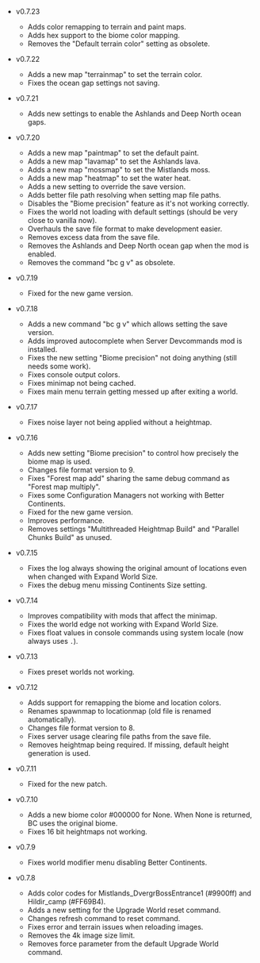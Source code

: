 - v0.7.23
  - Adds color remapping to terrain and paint maps.
  - Adds hex support to the biome color mapping.
  - Removes the "Default terrain color" setting as obsolete.

- v0.7.22
  - Adds a new map "terrainmap" to set the terrain color.
  - Fixes the ocean gap settings not saving.

- v0.7.21
  - Adds new settings to enable the Ashlands and Deep North ocean gaps.

- v0.7.20
  - Adds a new map "paintmap" to set the default paint.
  - Adds a new map "lavamap" to set the Ashlands lava.
  - Adds a new map "mossmap" to set the Mistlands moss.
  - Adds a new map "heatmap" to set the water heat.
  - Adds a new setting to override the save version.
  - Adds better file path resolving when setting map file paths.
  - Disables the "Biome precision" feature as it's not working correctly.
  - Fixes the world not loading with default settings (should be very close to vanilla now).
  - Overhauls the save file format to make development easier.
  - Removes excess data from the save file.
  - Removes the Ashlands and Deep North ocean gap when the mod is enabled.
  - Removes the command "bc g v" as obsolete.

- v0.7.19
  - Fixed for the new game version.

- v0.7.18
  - Adds a new command "bc g v" which allows setting the save version.
  - Adds improved autocomplete when Server Devcommands mod is installed.
  - Fixes the new setting "Biome precision" not doing anything (still needs some work).
  - Fixes console output colors.
  - Fixes minimap not being cached.
  - Fixes main menu terrain getting messed up after exiting a world.

- v0.7.17
  - Fixes noise layer not being applied without a heightmap.

- v0.7.16
  - Adds new setting "Biome precision" to control how precisely the biome map is used.
  - Changes file format version to 9.
  - Fixes "Forest map add" sharing the same debug command as "Forest map multiply".
  - Fixes some Configuration Managers not working with Better Continents.
  - Fixed for the new game version.
  - Improves performance.
  - Removes settings "Multithreaded Heightmap Build" and "Parallel Chunks Build" as unused.

- v0.7.15
  - Fixes the log always showing the original amount of locations even when changed with Expand World Size.
  - Fixes the debug menu missing Continents Size setting.

- v0.7.14
  - Improves compatibility with mods that affect the minimap.
  - Fixes the world edge not working with Expand World Size.
  - Fixes float values in console commands using system locale (now always uses `.`).

- v0.7.13
  - Fixes preset worlds not working.

- v0.7.12
  - Adds support for remapping the biome and location colors.
  - Renames spawnmap to locationmap (old file is renamed automatically).
  - Changes file format version to 8.
  - Fixes server usage clearing file paths from the save file.
  - Removes heightmap being required. If missing, default height generation is used.

- v0.7.11
  - Fixed for the new patch.

- v0.7.10
  - Adds a new biome color #000000 for None. When None is returned, BC uses the original biome.
  - Fixes 16 bit heightmaps not working.

- v0.7.9
  - Fixes world modifier menu disabling Better Continents.

- v0.7.8
  - Adds color codes for Mistlands_DvergrBossEntrance1 (#9900ff) and Hildir_camp (#FF69B4).
  - Adds a new setting for the Upgrade World reset command.
  - Changes refresh command to reset command.
  - Fixes error and terrain issues when reloading images.
  - Removes the 4k image size limit.
  - Removes force parameter from the default Upgrade World command.
